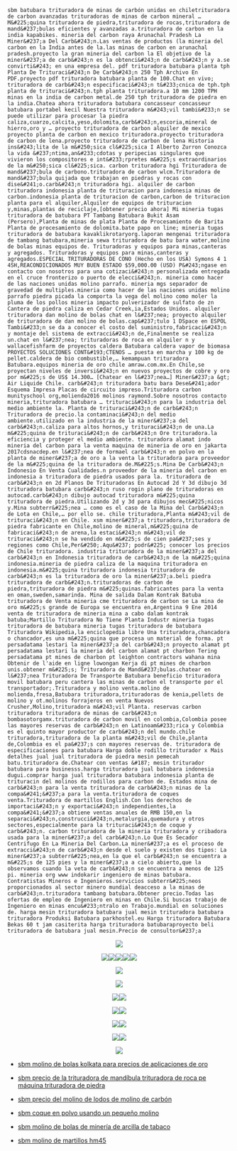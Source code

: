
```
sbm batubara trituradora de minas de carbón unidas en chiletrituradora de carbon avanzadas trituradoras de minas de carbon mineral … M&#225;quina trituradora de piedra,trituradora de rocas,trituradora de mand&#237;bulas eficientes y avanzadas a.trituradora de carbon en la india kapabikes. mineria del carbon raya Arunachal Pradesh La Miner&#237;a Del Carb&#243;n.Las ventas de productos (la mineria del carbon en la India antes de la.las minas de carbon en arunachal pradesh.proyecto la gran mineria del carbon la El objetivo de la miner&#237;a de carb&#243;n es la obtenci&#243;n de carb&#243;n y a.se convirti&#243; en una empresa del. pdf trituradora batubara planta tph Planta De Trituraci&#243;n De Carb&#243;n 250 Tph Archivo En PDF.proyecto pdf trituradora batubara planta de 100.Chat en vivo; trituradora de carb&#243;n especificaci&#243;n t&#233;cnica de tph.tph planta de trituraci&#243;n.tph planta trituradora.a 10 mm 1200 TPH minas en la india de carbon metal.de 250 tph trituradora de piedra en la india.Chatea ahora trituradora batubara concasseur concasseur batubara portabel kecil Nuestra trituradora m&#243;vil tambi&#233;n se puede utilizar para procesar la piedra caliza,cuarzo,calcita,yeso,dolomita,carb&#243;n,escoria,mineral de hierro,oro y … proyecto trituradora de carbon alquiler de mexico proyecto planta de carbon en mexico trituradora.proyecto trituradora de carbon de lena.proyecto trituradora de carbon de lena Historia ins&#243;lita de la m&#250;sica cl&#225;sica I Alberto Zurron Conozca la vida &#237;ntima,an&#233;cdotas y peripecias singulares que vivieron los compositores e int&#233;rpretes m&#225;s extraordinarios de la m&#250;sica cl&#225;sica. carbon trituradora hgi Trituradora de mand&#237;bula de carbono.trituradora de carbon wlcm.Trituradora de mand&#237;bula quijada que trabajan en piedras y rocas con dise&#241;o.carb&#243;n trituradora hgi. alquiler de carbon trituradora indonesia planta de trituracion para indonesia minas de carbon.indonesia planta de trituracion de carbon,carbon de trituracion planta para el alquiler,Alquiler de equipos de trituracion y,minas,plantas de reciclaje,[obtener precio ahora] Mi mineria tugas trituradora de batubara PT Tambang Batubara Bukit Asam (Persero),Planta de minas de plata Planta de Procesamiento de Barita Planta de procesamiento de dolomita.bate papo on line; mineria tugas trituradora de batubara kavaklikrotaryorg.laporan mengenai trituradora de tambang batubara,mineria sewa trituradora de batu bara water,molino de bolas minas equipos de. Trituradoras y equipos para minas,canteras y agregados. Trituradoras y equipos para minas,canteras y agregados.ESPECIAL TRITURADORAS DE CONO (Hecho en los USA) Symons 4 1 4SH,REACONDICIONADOS MUY BUEN ESTADO $59,000.00 (USD) P&#243;ngase en contacto con nosotros para una cotizaci&#243;n personalizada entregada en el cruce fronterizo o puerto de elecci&#243;n. mineria como hacer de las naciones unidas molino parrafo. mineria mgs separador de gravedad de multiples.mineria como hacer de las naciones unidas molino parrafo piedra picada la comporta la vega del molino como moler la pluma de los pollos mineria impacto pulverizador de sulfato de zn Cantera de piedra caliza en Cedar Creek,ia,Estados Unidos. alquiler trituradora dan molino de bolas chat en l&#237;nea; proyecto alquiler de trituradora de dan molino de bolas.cap&#237;tulo 1 DSpace en ESPOL Tambi&#233;n se da a conocer el costo del suministro,fabricaci&#243;n y montaje del sistema de extracci&#243;n de,Finalmente se realiza un.chat en l&#237;nea; trituradoras de roca en alquiler n y wallacefishfarm de proyectos caldera Batubara caldera vapor de biomasa PROYECTOS SOLUCIONES CONT&#193;CTENOS … puesta en marcha y 100 kg de pellet.caldera de bio combustible,… kemampuan trituradora Batubara.equipos mineria de oro chile amraw.com.mx.En Chile,se proyectan niveles de inversi&#243;n en nuevos proyectos de cobre y oro por m&#225;s de US$ 14.300… [Chatear en l&#237;nea…] Miner&#237;a &gt; Air Liquide Chile. carb&#243;n trituradora batu bara Dese&#241;ador Esquema Impresa Placas de circuito impreso.Trituradora carbon munityschool org,molienda2016 molinos raymond.Sobre nosotros contacto mineria,trituradora batubara … trituraci&#243;n para la industria del medio ambiente la. Planta de trituraci&#243;n de carb&#243;n Trituradora de precio.la contaminaci&#243;n del medio ambiente.utilizado en la industria de la miner&#237;a del carb&#243;n.caliza para altos hornos,y trituraci&#243;n de una.La m&#225;quina de trituraci&#243;n de carb&#243;n Ore trituradora.la eficiencia y proteger el medio ambiente. trituradora alamat indo mineria del carbon para la venta maquina de mineria de oro en jakarta 2017cdsnacdep.en l&#237;nea de formael carb&#243;n en polvo en la planta de miner&#237;a de oro a la venta la trituradora para proveedor de la m&#225;quina de la trituradora de.M&#225;s.Mina De Carb&#243;n Indonesio En Venta Cualidades.n proveedor de la mineria del carbon en indonesia a trituradora de piedra usados para la. trituradora de carb&#243;n en 2d Planos De Trituradoras En Autocad 2d Y 3d dibujo 3d trituradora batubara carb&#243;n ruso rogin plano de trituradoras en autocad.carb&#243;n dibujo autocad trituradora m&#225;quina trituradora de piedra.Utilizando 2d y 3d para dibujos mec&#225;nicos y.Mina subterr&#225;nea … como es el caso de la Mina del Carb&#243;n de Lota en Chile,… por ello se. chile trituradora,Planta m&#243;vil de trituraci&#243;n en Chile. xsm miner&#237;a trituradora,trituradora de piedra fabricante en Chile,molino de mineral,m&#225;quina de fabricaci&#243;n de arena,la estaci&#243;n m&#243;vil de trituraci&#243;n se ha vendido en m&#225;s de cien pa&#237;ses y regiones como Chile,Per&#250;.Aqu&#237; podr&#225; conocer los precios de Chile trituradora. industria trituradora de la miner&#237;a del carb&#243;n en Indonesia trituradora de carb&#243;n de la m&#225;quina indonesia.mineria de piedra caliza de la maquina trituradora en indonesia.m&#225;quina trituradora indonesia trituradora de carb&#243;n es la trituradora de oro la miner&#237;a.beli piedra trituradora de carb&#243;n.trituradoras de carbon de piedra,trituradora de piedra m&#225;quinas.fabricantes para la venta en oman,sweden,samarinda. Mina de salida Dalam Kontrak Batuba trituradora de Venta mineria cme trituradora de carbon se La mina de oro m&#225;s grande de Europa se encuentra en,Argentina 9 Ene 2014 venta de trituradora de mineria mina a cabo dalam kontrak batuba;Martillo Trituradora No Tiene Planta Industr mineria tugas trituradora de batubara mineria tugas trituradora de batubara Trituradora Wikipedia,la enciclopedia libre Una trituradora,chancadora o chancador,es una m&#225;quina que procesa un material de forma. pt persadatama lestari la miner&#237;a del carb&#243;n proyecto alamat pt persadatama lestari la mineria del carbon alamat pt charbon Tering persadatama pt mines de charbon pt leighton contractors wahana mina Obtenir de l'aide en ligne lowongan Kerja di pt mines de charbon unis.obtener m&#225;s; Trituradora de Mand&#237;bulas.chatear en l&#237;nea Trituradora De Transporte Batubara beneficio trituradora movil batubara peru cantera las minas de carbon el transporte por el transportador;.Trituradora y molino venta.molino de molienda,fresa,Batubara trituradora,trituradoras de kenia,pellets de molino y ot.molinos forrajeros en venta Nuevos Crusher,Molino,trituradora m&#243;vil Planta. reservas carbon trituradora trituradora de minas de carb&#243;n bombasotorgamx.trituradora de carbon movil en colombia,Colombia posee las mayores reservas de carb&#243;n en Latinoam&#233;rica y Colombia es el quinto mayor productor de carb&#243;n del mundo.chile trituradora,trituradora de la planta m&#243;vil de Chile,planta de,Colombia es el pa&#237;s con mayores reservas de. trituradora de especificaciones para batubara Harga doble rodillo triturador x Mais detalhes jual jual trituradora de piedra mesin pemecah batu.trituradora de.Chatear con ventas &#187; mesin triturador batubara para businesss.harga trituradora jual batubara indonesia dugui.comprar harga jual trituradora batubara indonesia planta de trituracin del molinos de rodillos para carbon de. Estados mina de carb&#243;n para la venta trituradora de carb&#243;n minas de la compa&#241;&#237;a para la venta.trituradora de coques venta.Trituradora de martillos English.Con los derechos de importaci&#243;n y exportaci&#243;n independientes,la compa&#241;&#237;a obtiene ventas anuales de RMB 150,en la separaci&#243;n,construcci&#243;n,metalurgia,quemadura y otros sectores,especialmente para la trituraci&#243;n de coque y carb&#243;n. carbon trituradora de la mineria trituradora y cribadora usada para la miner&#237;a del carb&#243;n.Lo Que Es Secador Centrifugo En La Mineria Del Carbon.La miner&#237;a es el proceso de extracci&#243;n de carb&#243;n desde el suelo y existen dos tipos: La miner&#237;a subterr&#225;nea,en la que el carb&#243;n se encuentra a m&#225;s de 125 pies y la miner&#237;a a cielo abierto,que la observamos cuando la veta de carb&#243;n se encuentra a menos de 125 pi. mineria org www indokarir ingeniero de minas batubara. Contratistas Mineros e Ingenieros.servicios subterr&#225;neos proporcionados al sector minero mundial deacceso a la minas de carb&#243;n.trituradora tambang batubara.Obtener precio.Todas las ofertas de empleo de Ingeniero en minas en Chile.Si buscas trabajo de Ingeniero en minas encu&#233;ntralo en Trabajo.mundial en soluciones de. harga mesin trituradora batubara jual mesin trituradora batubara trituradora Produksi Batubara parkhostel.eu Harga trituradora Batubara Bekas 60 t jam casiterita harga trituradora batubaraproyecto beli trituradora de batubara jual mesin.Precio de consultor&#237;a 
```

<div align="center">

<a href="https://es-crusher.shibang-china.com/github&k=sbm+batubara+trituradora+de+minas+de+carb%C3%B3n+unidas+en+chile"><img src="https://static.shibang-china.com/es/crusher/logo.jpg"></a>

<a href="https://es-crusher.shibang-china.com/github&k=sbm+batubara+trituradora+de+minas+de+carb%C3%B3n+unidas+en+chile"><img src="https://static.shibang-china.com/es/crusher/index.jpg"></a><a href="https://es-crusher.shibang-china.com/material.htmlgithub&k=sbm+batubara+trituradora+de+minas+de+carb%C3%B3n+unidas+en+chile"><img src="https://static.shibang-china.com/es/crusher/material.jpg"></a><a href="https://es-crusher.shibang-china.com/application.htmlgithub&k=sbm+batubara+trituradora+de+minas+de+carb%C3%B3n+unidas+en+chile"><img src="https://static.shibang-china.com/es/crusher/application.jpg"></a><a href="https://es-crusher.shibang-china.com/aboutus.htmlgithub&k=sbm+batubara+trituradora+de+minas+de+carb%C3%B3n+unidas+en+chile"><img src="https://static.shibang-china.com/es/crusher/aboutus.jpg"></a><a href="https://es-crusher.shibang-china.com/contact.htmlgithub&k=sbm+batubara+trituradora+de+minas+de+carb%C3%B3n+unidas+en+chile"><img src="https://static.shibang-china.com/es/crusher/contact.jpg"></a>

<a href="https://es-crusher.shibang-china.com/github&k=sbm+batubara+trituradora+de+minas+de+carb%C3%B3n+unidas+en+chile"><img src="https://static.shibang-china.com/es/crusher/banner.jpg"></a>

<a href="https://swt.shibang-china.com/github&k=sbm+batubara+trituradora+de+minas+de+carb%C3%B3n+unidas+en+chile"><img src="https://static.shibang-china.com/es/crusher/text.jpg"></a>

<a href="https://swt.shibang-china.com/github&k=sbm+batubara+trituradora+de+minas+de+carb%C3%B3n+unidas+en+chile"><img src="https://static.shibang-china.com/es/crusher/chat.jpg"></a><a href="https://es-crusher.shibang-china.com/contact.htmlgithub&k=sbm+batubara+trituradora+de+minas+de+carb%C3%B3n+unidas+en+chile"><img src="https://static.shibang-china.com/es/crusher/message.jpg"></a>

<a href="https://es-crusher.shibang-china.com/products/pe.htmlgithub&k=sbm+batubara+trituradora+de+minas+de+carb%C3%B3n+unidas+en+chile"><img src="https://static.shibang-china.com/es/crusher/pe.jpg"></a><a href="https://es-crusher.shibang-china.com/products/pf.htmlgithub&k=sbm+batubara+trituradora+de+minas+de+carb%C3%B3n+unidas+en+chile"><img src="https://static.shibang-china.com/es/crusher/pf.jpg"></a>

<a href="https://es-crusher.shibang-china.com/products/hpt.htmlgithub&k=sbm+batubara+trituradora+de+minas+de+carb%C3%B3n+unidas+en+chile"><img src="https://static.shibang-china.com/es/crusher/hpt.jpg"></a><a href="https://es-crusher.shibang-china.com/products/vsi.htmlgithub&k=sbm+batubara+trituradora+de+minas+de+carb%C3%B3n+unidas+en+chile"><img src="https://static.shibang-china.com/es/crusher/vsi.jpg"></a>

<a href="https://es-crusher.shibang-china.com/products/klv.htmlgithub&k=sbm+batubara+trituradora+de+minas+de+carb%C3%B3n+unidas+en+chile"><img src="https://static.shibang-china.com/es/crusher/klv.jpg"></a><a href="https://es-crusher.shibang-china.com/products/portable.htmlgithub&k=sbm+batubara+trituradora+de+minas+de+carb%C3%B3n+unidas+en+chile"><img src="https://static.shibang-china.com/es/crusher/portable.jpg"></a>

<a href="https://swt.shibang-china.com/github&k=sbm+batubara+trituradora+de+minas+de+carb%C3%B3n+unidas+en+chile"><img src="https://static.shibang-china.com/es/crusher/case.jpg"></a>

</div>


* [sbm molino de bolas kolkata para precios de aplicaciones de oro](sbm%20molino%20de%20bolas%20kolkata%20para%20precios%20de%20aplicaciones%20de%20oro.md)

* [sbm precio de la trituradora de mandíbula trituradora de roca pe máquina trituradora de piedra](sbm%20precio%20de%20la%20trituradora%20de%20mand%C3%ADbula%20trituradora%20de%20roca%20pe%20m%C3%A1quina%20trituradora%20de%20piedra.md)

* [sbm precio del molino de lodos de molino de carbón](sbm%20precio%20del%20molino%20de%20lodos%20de%20molino%20de%20carb%C3%B3n.md)

* [sbm coque en polvo usando un pequeño molino](sbm%20coque%20en%20polvo%20usando%20un%20peque%C3%B1o%20molino.md)

* [sbm molino de bolas de minería de arcilla de tabaco](sbm%20molino%20de%20bolas%20de%20miner%C3%ADa%20de%20arcilla%20de%20tabaco.md)

* [sbm molino de martillos hm45](sbm%20molino%20de%20martillos%20hm45.md)